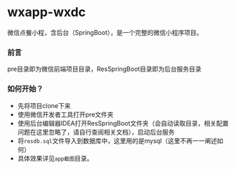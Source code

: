 # wxapp-wxdc
微信点餐小程，含后台（SpringBoot），是一个完整的微信小程序项目。

### 前言

pre目录即为微信前端项目目录，ResSpringBoot目录即为后台服务目录

### 如何开始？

- 先将项目clone下来
- 使用微信开发者工具打开pre文件夹
- 使用后台编辑器IDEA打开ResSpringBoot文件夹（会自动读取目录，相关配置问题在这里忽略了，请自行查阅相关文档），启动后台服务
- 将`resdb.sql`文件导入到数据库中，这里用的是mysql（这里不再一一阐述如何）
- 具体效果详见`app截图`目录。
